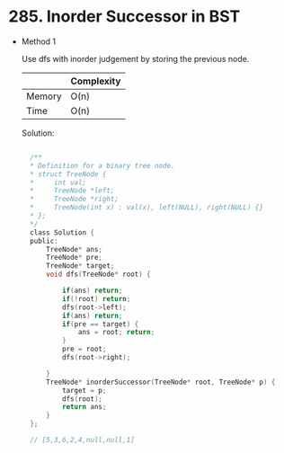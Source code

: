 # 285. Inorder Successor in BST

- Method 1

  Use dfs with inorder judgement by storing the previous node.

  |        | Complexity |
  | ------ | ---------- |
  | Memory | O(n)       |
  | Time   | O(n)       |

  Solution:

  ```h

    /**
    * Definition for a binary tree node.
    * struct TreeNode {
    *     int val;
    *     TreeNode *left;
    *     TreeNode *right;
    *     TreeNode(int x) : val(x), left(NULL), right(NULL) {}
    * };
    */
    class Solution {
    public:
        TreeNode* ans;
        TreeNode* pre;
        TreeNode* target;
        void dfs(TreeNode* root) {

            if(ans) return;
            if(!root) return;
            dfs(root->left);
            if(ans) return;
            if(pre == target) {
                ans = root; return;
            }
            pre = root;
            dfs(root->right);

        }
        TreeNode* inorderSuccessor(TreeNode* root, TreeNode* p) {
            target = p;
            dfs(root);
            return ans;
        }
    };

    // [5,3,6,2,4,null,null,1]

  ```

<!-- - Method 2

    This is another method.

    | |   Complexity  |
    | ----------- | ----------- |
    |  Memory     | O(n) |
    |      Time       |  O(n) |


    Solution:

    ``` h



    ```

- Additional Knowledge:

    Here are some additional knowledge.



<br> -->
